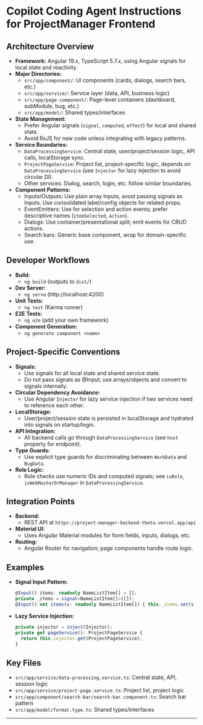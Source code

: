 # Copilot Coding Agent Instructions for ProjectManager Frontend

## Architecture Overview
- **Framework:** Angular 19.x, TypeScript 5.7.x, using Angular signals for local state and reactivity.
- **Major Directories:**
  - `src/app/component/`: UI components (cards, dialogs, search bars, etc.)
  - `src/app/service/`: Service layer (data, API, business logic)
  - `src/app/page-component/`: Page-level containers (dashboard, subModule, bug, etc.)
  - `src/app/model/`: Shared types/interfaces
- **State Management:**
  - Prefer Angular signals (`signal`, `computed`, `effect`) for local and shared state.
  - Avoid RxJS for new code unless integrating with legacy patterns.
- **Service Boundaries:**
  - `DataProcessingService`: Central state, user/project/session logic, API calls, localStorage sync.
  - `ProjectPageService`: Project list, project-specific logic, depends on `DataProcessingService` (use `Injector` for lazy injection to avoid circular DI).
  - Other services: Dialog, search, login, etc. follow similar boundaries.
- **Component Patterns:**
  - Inputs/Outputs: Use plain array Inputs, avoid passing signals as Inputs. Use consolidated label/config objects for related props.
  - EventEmitters: Use for selection and action events; prefer descriptive names (`itemSelected`, `action`).
  - Dialogs: Use container/presentational split; emit events for CRUD actions.
  - Search bars: Generic base component, wrap for domain-specific use.

## Developer Workflows
- **Build:**
  - `ng build` (outputs to `dist/`)
- **Dev Server:**
  - `ng serve` (http://localhost:4200)
- **Unit Tests:**
  - `ng test` (Karma runner)
- **E2E Tests:**
  - `ng e2e` (add your own framework)
- **Component Generation:**
  - `ng generate component <name>`

## Project-Specific Conventions
- **Signals:**
  - Use signals for all local state and shared service state.
  - Do not pass signals as @Input; use arrays/objects and convert to signals internally.
- **Circular Dependency Avoidance:**
  - Use Angular `Injector` for lazy service injection if two services need to reference each other.
- **LocalStorage:**
  - User/project/session state is persisted in localStorage and hydrated into signals on startup/login.
- **API Integration:**
  - All backend calls go through `DataProcessingService` (see `host` property for endpoint).
- **Type Guards:**
  - Use explicit type guards for discriminating between `WorkData` and `BugData`.
- **Role Logic:**
  - Role checks use numeric IDs and computed signals; see `isRole`, `isWebMasterOrManager` in `DataProcessingService`.

## Integration Points
- **Backend:**
  - REST API at `https://project-manager-backend-theta.vercel.app/api`
- **Material UI:**
  - Uses Angular Material modules for form fields, inputs, dialogs, etc.
- **Routing:**
  - Angular Router for navigation; page components handle route logic.

## Examples
- **Signal Input Pattern:**
  ```typescript
  @Input() items: readonly NameListItem[] = [];
  private _items = signal<NameListItem[]>([]);
  @Input() set items(v: readonly NameListItem[]) { this._items.set(v ?? []); }
  ```
- **Lazy Service Injection:**
  ```typescript
  private injector = inject(Injector);
  private get pageService(): ProjectPageService {
    return this.injector.get(ProjectPageService);
  }
  ```

## Key Files
- `src/app/service/data-processing.service.ts`: Central state, API, session logic
- `src/app/service/project-page.service.ts`: Project list, project logic
- `src/app/component/search-bar/search-bar.component.ts`: Search bar pattern
- `src/app/model/format.type.ts`: Shared types/interfaces

---